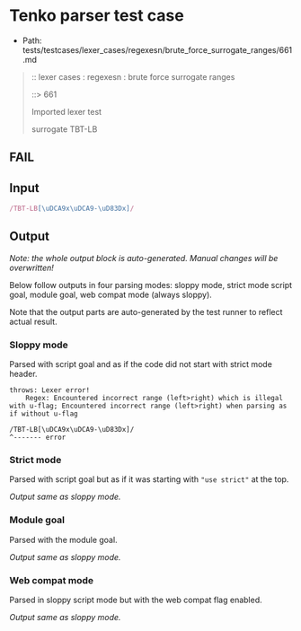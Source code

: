 # Tenko parser test case

- Path: tests/testcases/lexer_cases/regexesn/brute_force_surrogate_ranges/661.md

> :: lexer cases : regexesn : brute force surrogate ranges
>
> ::> 661
>
> Imported lexer test
>
> surrogate TBT-LB

## FAIL

## Input

`````js
/TBT-LB[\uDCA9x\uDCA9-\uD83Dx]/
`````

## Output

_Note: the whole output block is auto-generated. Manual changes will be overwritten!_

Below follow outputs in four parsing modes: sloppy mode, strict mode script goal, module goal, web compat mode (always sloppy).

Note that the output parts are auto-generated by the test runner to reflect actual result.

### Sloppy mode

Parsed with script goal and as if the code did not start with strict mode header.

`````
throws: Lexer error!
    Regex: Encountered incorrect range (left>right) which is illegal with u-flag; Encountered incorrect range (left>right) when parsing as if without u-flag

/TBT-LB[\uDCA9x\uDCA9-\uD83Dx]/
^------- error
`````

### Strict mode

Parsed with script goal but as if it was starting with `"use strict"` at the top.

_Output same as sloppy mode._

### Module goal

Parsed with the module goal.

_Output same as sloppy mode._

### Web compat mode

Parsed in sloppy script mode but with the web compat flag enabled.

_Output same as sloppy mode._
